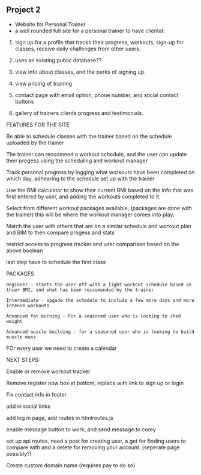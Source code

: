 ## Project 2 ##

* Website for Personal Trainer
* a well rounded full site for a personal trainer to have cliental:
 
1. sign up for a profile that tracks their progress, workouts, sign-up for classes, receive daily challenges from other users. 

2. uses an existing public database??

3. view info about classes, and the perks of signing up. 

4. view pricing of training

5. contact page with email option, phone number, and social contact buttons

6. gallery of trainers clients progress and testimonials.

FEATURES FOR THE SITE 

Be able to schedule classes with the trainer based on the schedule uploaded by the trainer

The trainer can reccomend a workout schedule, and the user can update their progess using the scheduling and workout manager 

Track personal progress by logging what workouts have been completed on which day, adhearing to the schedule set up with the trainer

Use the BMI calculator to show their current BMI based on the info that was first entered by user, and adding the workouts completed to it. 

Select from different workout packages available, (packages are done with the trainer) this will be where the workout manager comes into play. 

Match the user with others that are on a similar schedule and workout plan and BIM to then compare progess and stats 

restrict access to progress tracker and user comparison based on the above boolean 

last step have to schedule the first class 

PACKAGES

    Beginner - starts the user off with a light workout schedule based on thier BMI, and what has been reccomended by the trainer

    Intermediate - Upgade the schedule to include a few more days and more intense workouts 

    Advanced fat burning - For a seasoned user who is looking to shed weight

    Advanced muscle building - for a seasoned user who is looking to build muscle mass

FOr every user we need to create a calendar 






NEXT STEPS: 

Enable or remove workout tracker 

Remove register now box at bottom, replace with link to sign up or login

Fix contact info in footer 

add in social links

add log in page, add routes in htmlroutes.js

enable message button to work, and send message to corey 

set up api routes, need a post for creating user, a get for finding users to compare with and a delete for removing your account. (seperate page possibly?)

Create custom domain name (requires pay to do so)


